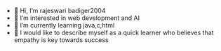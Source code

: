 - 👋 Hi, I’m rajeswari badiger2004
- 👀 I’m interested in web development and AI 
- 🌱 I’m currently learning java,c,html
- 💫 I would like to describe myself as a quick learner who believes that empathy is key towards success 

<!---
rajeswaribadiger2004/rajeswaribadiger2004 is a ✨ special ✨ repository because its `README.md` (this file) appears on your GitHub profile.
You can click the Preview link to take a look at your changes.
--->
